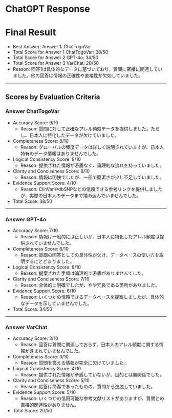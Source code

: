 # ChatGPT Response

# Final Result

- Best Answer: Answer 1: ChatTogoVar
- Total Score for Answer 1 ChatTogoVar: 38/50
- Total Score for Answer 2 GPT-4o: 34/50
- Total Score for Answer 3 VarChat: 20/50
- Reason: 回答1は具体的なデータに基づいており、質問に密接に関連していました。他の回答は情報の正確性や直接性が欠如していました。

---

## Scores by Evaluation Criteria

### Answer ChatTogoVar
- Accuracy Score: 9/10
  - Reason: 質問に対して正確なアレル頻度データを提供しました。ただし、日本人に特化したデータが欠けていました。
- Completeness Score: 8/10
  - Reason: グローバルの頻度データは詳しく説明されていますが、日本人特有のデータ情報はありませんでした。
- Logical Consistency Score: 9/10
  - Reason: 提供された情報が矛盾なく、論理的な流れを持っていました。
- Clarity and Conciseness Score: 8/10
  - Reason: 情報は明快でしたが、一部で簡潔さが少し不足していました。
- Evidence Support Score: 4/10
  - Reason: ClinVarやdbSNPなどの信頼できる参考リンクを提供しましたが、実際の日本人のデータまで踏み込んでいませんでした。
- Total Score: 38/50

---

### Answer GPT-4o
- Accuracy Score: 7/10
  - Reason: 情報は一般的には正しいが、日本人に特化したアレル頻度は提供されていませんでした。
- Completeness Score: 6/10
  - Reason: 質問の回答としての具体性が欠け、データベースの使い方を説明するにとどまりました。
- Logical Consistency Score: 8/10
  - Reason: 提案された手順は論理的で矛盾がありませんでした。
- Clarity and Conciseness Score: 7/10
  - Reason: 全体的に明確でしたが、やや冗長である箇所がありました。
- Evidence Support Score: 6/10
  - Reason: いくつかの信頼できるデータベースを提案しましたが、具体的なデータを示していませんでした。
- Total Score: 34/50

---

### Answer VarChat
- Accuracy Score: 3/10
  - Reason: 回答は質問に関連しておらず、日本人のアレル頻度に関する情報が含まれていませんでした。
- Completeness Score: 3/10
  - Reason: 質問を答える情報が完全に欠けていました。
- Logical Consistency Score: 4/10
  - Reason: 提供された情報が矛盾していないが、目的とは無関係でした。
- Clarity and Conciseness Score: 5/10
  - Reason: 応答は簡潔であったものの、質問から逸脱していました。
- Evidence Support Score: 5/10
  - Reason: いくつかの信用可能な参考文献リストがありますが、質問との直接的関連性がありません。
- Total Score: 20/50